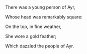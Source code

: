There was a young person of Ayr,

Whose head was remarkably square:

On the top, in fine weather,

She wore a gold feather;

Which dazzled the people of Ayr.